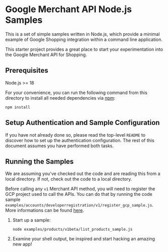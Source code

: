 # Google Merchant API Node.js Samples

This is a set of simple samples written in Node.js, which provide a minimal
example of Google Shopping integration within a command line application.

This starter project provides a great place to start your experimentation into
the Google Merchant API for Shopping.

## Prerequisites

Node.js >= 18

For your convenience, you can run the following command from this directory to
install all needed dependencies via [npm](https://www.npmjs.com/):

    npm install

## Setup Authentication and Sample Configuration

If you have not already done so, please read the top-level `README` to discover
how to set up the authentication configuration. The rest
of this document assumes you have performed both tasks.

## Running the Samples

We are assuming you've checked out the code and are reading this from a local
directory. If not, check out the code to a local directory.

Before calling any `v1` Merchant API method, you will need to register the GCP
project used to call the APIs. You can do that by running the code sample
`examples/accounts/developerregistration/v1/register_gcp_sample.js`.
More informations can be found [here](https://developers.google.com/merchant/api/guides/quickstart#register_as_a_developer).

1.  Start up a sample:

        node examples/products/v1beta/list_products_sample.js

1.  Examine your shell output, be inspired and start hacking an amazing new app!